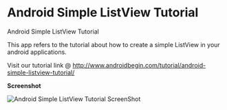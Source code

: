 Android Simple ListView Tutorial
============================================

Android Simple ListView Tutorial

This app refers to the tutorial about how to create a simple ListView in your android applications. 

Visit our tutorial link @ http://www.androidbegin.com/tutorial/android-simple-listview-tutorial/

**Screenshot**

![Android Simple ListView Tutorial ScreenShot](http://www.androidbegin.com/wp-content/uploads/2012/09/Screenshot-ListView.png)
